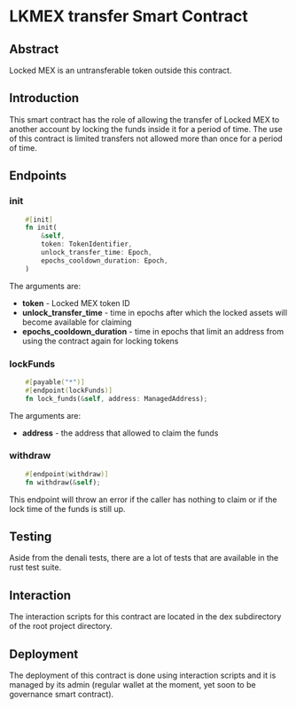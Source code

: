 # LKMEX transfer Smart Contract

## Abstract

Locked MEX is an untransferable token outside this contract.

## Introduction

This smart contract has the role of allowing the transfer of Locked MEX to another account by locking the funds inside it for a period of time. The use of this contract is limited transfers not allowed more than once for a period of time.

## Endpoints

### init

```rust
    #[init]
    fn init(
        &self,
        token: TokenIdentifier,
        unlock_transfer_time: Epoch,
        epochs_cooldown_duration: Epoch,
    ) 
```

The arguments are:

- __token__ - Locked MEX token ID
- __unlock_transfer_time__ - time in epochs after which the locked assets will become available for claiming
- __epochs_cooldown_duration__ - time in epochs that limit an address from using the contract again for locking tokens

### lockFunds

```rust
    #[payable("*")]
    #[endpoint(lockFunds)]
    fn lock_funds(&self, address: ManagedAddress);
```

The arguments are:

- __address__ - the address that allowed to claim the funds

### withdraw

```rust
    #[endpoint(withdraw)]
    fn withdraw(&self);
```

This endpoint will throw an error if the caller has nothing to claim or if the lock time of the funds is still up.

## Testing

Aside from the denali tests, there are a lot of tests that are available in the rust test suite.

## Interaction

The interaction scripts for this contract are located in the dex subdirectory of the root project directory.

## Deployment

The deployment of this contract is done using interaction scripts and it is managed by its admin (regular wallet at the moment, yet soon to be governance smart contract).

